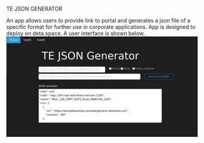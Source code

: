 TE JSON GENERATOR

An app allows users to provide link to portal and generates a json file of a specific format for further use in corporate applications. App is designed to deploy on deta.space.
A user interface is shown below.
![Screenshot](user_interface.png)

